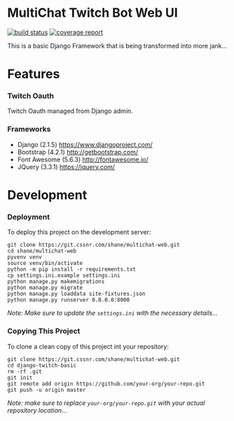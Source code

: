 # MultiChat Twitch Bot Web UI

[![build status](https://git.cssnr.com/shane/multichat-web/badges/master/build.svg)](https://git.cssnr.com/shane/multichat-web/commits/master) [![coverage report](https://git.cssnr.com/shane/multichat-web/badges/master/coverage.svg)](https://git.cssnr.com/shane/multichat-web/commits/master)

This is a basic Django Framework that is being transformed into more jank...

# Features

### Twitch Oauth

Twitch Oauth managed from Django admin.

### Frameworks

- Django (2.1.5) https://www.djangoproject.com/
- Bootstrap (4.2.1) http://getbootstrap.com/
- Font Awesome (5.6.3) http://fontawesome.io/
- JQuery (3.3.1) https://jquery.com/

# Development

### Deployment

To deploy this project on the development server:

```
git clone https://git.cssnr.com/shane/multichat-web.git
cd shane/multichat-web
pyvenv venv
source venv/bin/activate
python -m pip install -r requirements.txt
cp settings.ini.example settings.ini
python manage.py makemigrations
python manage.py migrate
python manage.py loaddata site-fixtures.json
python manage.py runserver 0.0.0.0:8000
```

*Note: Make sure to update the `settings.ini` with the necessary details...*

### Copying This Project

To clone a clean copy of this project int your repository:

```
git clone https://git.cssnr.com/shane/multichat-web.git
cd django-twitch-basic
rm -rf .git
git init
git remote add origin https://github.com/your-org/your-repo.git
git push -u origin master
```

*Note: make sure to replace `your-org/your-repo.git` with your actual repository location...*
